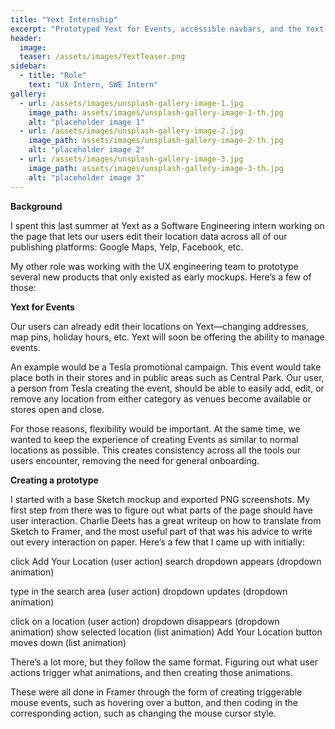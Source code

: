 ```yaml
---
title: "Yext Internship"
excerpt: "Prototyped Yext for Events, accessible navbars, and the Yext Japan launch. Products not yet released."
header:
  image: 
  teaser: /assets/images/YextTeaser.png
sidebar:
  - title: "Role"
    text: "UX Intern, SWE Intern"
gallery:
  - url: /assets/images/unsplash-gallery-image-1.jpg
    image_path: assets/images/unsplash-gallery-image-1-th.jpg
    alt: "placeholder image 1"
  - url: /assets/images/unsplash-gallery-image-2.jpg
    image_path: assets/images/unsplash-gallery-image-2-th.jpg
    alt: "placeholder image 2"
  - url: /assets/images/unsplash-gallery-image-3.jpg
    image_path: assets/images/unsplash-gallery-image-3-th.jpg
    alt: "placeholder image 3"
---
```


**Background**

I spent this last summer at Yext as a Software Engineering intern working on the page that lets our users edit their location data across all of our publishing platforms: Google Maps, Yelp, Facebook, etc. 

My other role was working with the UX engineering team to prototype several new products that only existed as early mockups. Here’s a few of those:

**Yext for Events**

Our users can already edit their locations on Yext—changing addresses, map pins, holiday hours, etc. Yext will soon be offering the ability to manage events.

An example would be a Tesla promotional campaign. This event would take place both in their stores and in public areas such as Central Park. Our user, a person from Tesla creating the event, should be able to easily add, edit, or remove any location from either category as venues become available or stores open and close. 

For those reasons, flexibility would be important. At the same time, we wanted to keep the experience of creating Events as similar to normal locations as possible. This creates consistency across all the tools our users encounter, removing the need for general onboarding.

**Creating a prototype**

I started with a base Sketch mockup and exported PNG screenshots. My first step from there was to figure out what parts of the page should have user interaction. Charlie Deets has a great writeup on how to translate from Sketch to Framer, and the most useful part of that was his advice to write out every interaction on paper. Here’s a few that I came up with initially:

click Add Your Location (user action)
search dropdown appears (dropdown animation)

type in the search area (user action)
dropdown updates (dropdown animation)

click on a location (user action)
dropdown disappears (dropdown animation)
show selected location (list animation)
Add Your Location button moves down (list animation)

There’s a lot more, but they follow the same format. Figuring out what user actions trigger what animations, and then creating those animations.

These were all done in Framer through the form of creating triggerable mouse events, such as hovering over a button, and then coding in the corresponding action, such as changing the mouse cursor style.
